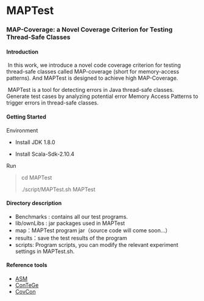 MAPTest
=======

### MAP-Coverage: a Novel Coverage Criterion for Testing Thread-Safe Classes

#### Introduction

​	In this work, we introduce a novel code coverage criterion for testing thread-safe classes called MAP-coverage (short for memory-access patterns).  And MAPTest is designed to achieve high MAP-Coverage.

​	MAPTest is a tool for detecting errors in Java thread-safe classes. Generate test cases by analyzing potential error Memory Access Patterns to trigger errors in thread-safe classes.  

#### Getting Started

Environment

* Install JDK 1.8.0

* Install Scala-Sdk-2.10.4

Run

> cd MAPTest
>
> ./script/MAPTest.sh MAPTest

#### Directory description
* Benchmarks : contains all our test programs.
* lib/ownLibs : jar packages used in MAPTest
* map：MAPTest program jar（source code will come soon…）
* results：save the test results of the program
*  scripts: Program scripts, you can modify the relevant experiment settings in MAPTest.sh.

#### Reference tools

* [ASM](<https://asm.ow2.io/>)
* [ConTeGe](<https://github.com/michaelpradel/ConTeGe>)
* [CovCon](<https://github.com/michaelpradel/ConTeGe/tree/CovCon>)